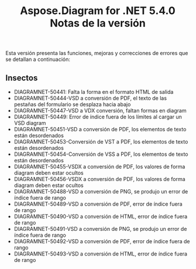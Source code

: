 ﻿---
title: Aspose.Diagram for .NET 5.4.0 Notas de la versión
type: docs
weight: 60
url: /es/net/aspose-diagram-for-net-5-4-0-release-notes/
---
Esta versión presenta las funciones, mejoras y correcciones de errores que se detallan a continuación:
## **Insectos**
- DIAGRAMNET-50441: Falta la forma en el formato HTML de salida
- DIAGRAMNET-50444-VSD a conversión de PDF, el texto de las pestañas del formulario se desplaza hacia abajo
- DIAGRAMNET-50447-VSD a VDX conversión, faltan formas en diagram
- DIAGRAMNET-50449: Error de índice fuera de los límites al cargar un VSD diagram
- DIAGRAMNET-50451-VSD a conversión de PDF, los elementos de texto están desordenados
- DIAGRAMNET-50453-Conversión de VST a PDF, los elementos de texto están desordenados
- DIAGRAMNET-50454-Conversión de VSS a PDF, los elementos de texto están desordenados
- DIAGRAMNET-50455-VSDX a conversión de PDF, los valores de forma diagram deben estar ocultos
- DIAGRAMNET-50456-VSDX a conversión de PDF, los valores de forma diagram deben estar ocultos
- DIAGRAMNET-50488-VSD a conversión de PNG, se produjo un error de índice fuera de rango
- DIAGRAMNET-50489-VSD a conversión de PDF, error de índice fuera de rango
- DIAGRAMNET-50490-VSD a conversión de HTML, error de índice fuera de rango
- DIAGRAMNET-50491-VSD a conversión de PNG, se produjo un error de índice fuera de rango
- DIAGRAMNET-50492-VSD a conversión de PDF, error de índice fuera de rango
- DIAGRAMNET-50493-VSD a conversión de HTML, error de índice fuera de rango
